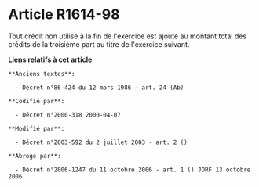 # Article R1614-98

Tout crédit non utilisé à la fin de l'exercice est ajouté au montant total des crédits de la troisième part au titre de
l'exercice suivant.

**Liens relatifs à cet article**

	**Anciens textes**:

	  - Décret n°86-424 du 12 mars 1986 - art. 24 (Ab)

	**Codifié par**:

	  - Décret n°2000-318 2000-04-07

	**Modifié par**:

	  - Décret n°2003-592 du 2 juillet 2003 - art. 2 ()

	**Abrogé par**:

	  - Décret n°2006-1247 du 11 octobre 2006 - art. 1 () JORF 13 octobre 2006
